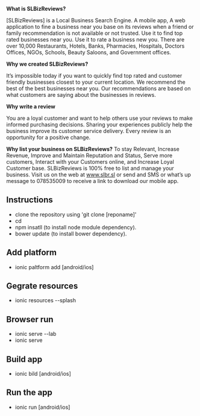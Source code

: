 **What is SLBizReviews?** 

[SLBizReviews] is a Local Business Search Engine. A mobile app, A web application to fine a business near you base on its reviews when a friend or family recommendation is not available or not trusted. 
Use it to find top rated businesses near you. Use it to rate a business new you. There are over 10,000 Restaurants, Hotels, Banks, Pharmacies, Hospitals, Doctors Offices, NGOs, Schools, Beauty Saloons, and Government offices. 

**Why we created SLBizReviews?** 

It’s impossible today if you want to quickly find top rated and customer friendly businesses closest to your current location. We recommend the best of the best businesses near you. Our recommendations are based on what customers are saying about the businesses in reviews.

**Why write a review** 

You are a loyal customer and want to help others use your reviews to make informed purchasing decisions. Sharing your experiences publicly help the business improve its customer service delivery. Every review is an opportunity for a positive change. 

**Why list your business on SLBizReviews?** 
To stay Relevant, Increase Revenue, Improve and Maintain Reputation and Status, Serve more customers, Interact with your Customers online, and Increase Loyal Customer base. SLBizReviews is 100% free to list and manage your business. Visit us on the web at www.slbr.sl or send and SMS or what’s up message to 078535009 to receive a link to download our mobile app. 

Instructions
------------
- clone the repository using 'git clone [reponame]'
- cd <reponame>
- npm insatll (to install node module dependency).
- bower update (to install bower dependency).

Add platform
------------
- ionic paltform add [android/ios]

Gegrate resources
-----------------
- ionic resources --splash

Browser run
-----------
- ionic serve --lab
- ionic serve

Build app
---------
- ionic bild [android/ios]

Run the app
-----------
- ionic run [android/ios]
